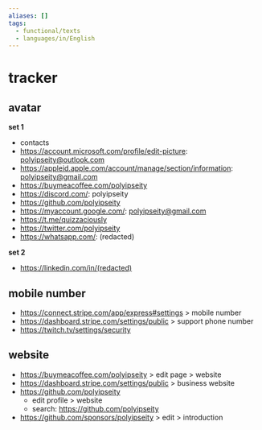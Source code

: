 ```yaml
---
aliases: []
tags:
  - functional/texts
  - languages/in/English
---
```


# tracker

## avatar

__set 1__

- contacts
- https://account.microsoft.com/profile/edit-picture: polyipseity@outlook.com
- https://appleid.apple.com/account/manage/section/information: polyipseity@gmail.com
- https://buymeacoffee.com/polyipseity
- https://discord.com/: polyipseity
- https://github.com/polyipseity
- https://myaccount.google.com/: polyipseity@gmail.com
- https://t.me/quizzaciously
- https://twitter.com/polyipseity
- https://whatsapp.com/: (redacted)

__set 2__

- https://linkedin.com/in/(redacted)

## mobile number

- https://connect.stripe.com/app/express#settings > mobile number
- https://dashboard.stripe.com/settings/public > support phone number
- https://twitch.tv/settings/security

## website

- https://buymeacoffee.com/polyipseity > edit page > website
- https://dashboard.stripe.com/settings/public > business website
- https://github.com/polyipseity
  - edit profile > website
  - search: https://github.com/polyipseity
- https://github.com/sponsors/polyipseity > edit > introduction
